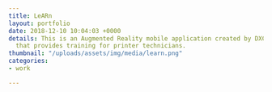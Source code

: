 ```yaml
---
title: LeARn
layout: portfolio
date: 2018-12-10 10:04:03 +0000
details: This is an Augmented Reality mobile application created by DXC Technology
  that provides training for printer technicians.
thumbnail: "/uploads/assets/img/media/learn.png"
categories:
- work

---
```


